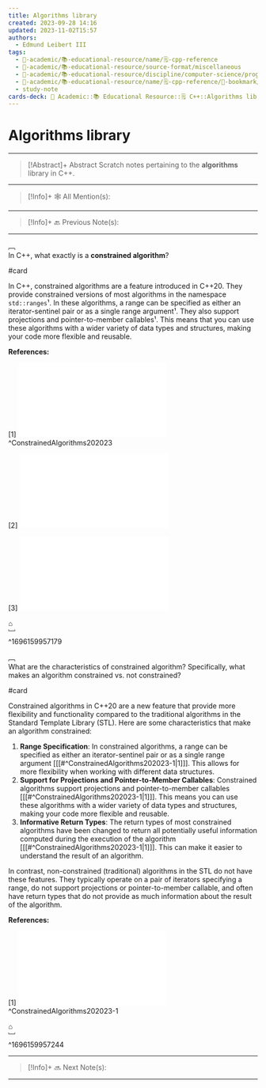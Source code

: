 ```yaml
---
title: Algorithms library
created: 2023-09-28 14:16
updated: 2023-11-02T15:57
authors:
  - Edmund Leibert III
tags:
  - 🔴-academic/📚-educational-resource/name/🗒️-cpp-reference
  - 🔴-academic/📚-educational-resource/source-format/miscellaneous
  - 🔴-academic/📚-educational-resource/discipline/computer-science/programming-language/cpp
  - 🔴-academic/📚-educational-resource/name/🗒️-cpp-reference/🔖-bookmark/algorithms-library
  - study-note
cards-deck: 🔴 Academic::📚 Educational Resource::🗒️ C++::Algorithms library
---
```


# Algorithms  library

---

> [!Abstract]+ Abstract
> Scratch notes pertaining to the **algorithms** library in C++.

---

 > [!Info]+ 🕸️ All Mention(s): 
 > 

---

 > [!Info]+ 🔙️ Previous Note(s): 
 > 
 
---


﹇<br>
In C++, what exactly is a **constrained algorithm**?

#card 

In C++, constrained algorithms are a feature introduced in C++20. They provide constrained versions of most algorithms in the namespace `std::ranges`¹. In these algorithms, a range can be specified as either an iterator-sentinel pair or as a single range argument¹. They also support projections and pointer-to-member callables¹. This means that you can use these algorithms with a wider variety of data types and structures, making your code more flexible and reusable.

**References:**

\[1\]
![ConstrainedAlgorithms202023](the-vault/zotero/ConstrainedAlgorithms202023.md) ^ConstrainedAlgorithms202023

\[2\]
![AlgorithmsLibrary2023](the-vault/zotero/AlgorithmsLibrary2023.md)

\[3\]
![StdRangesFor_each_n2023](the-vault/zotero/StdRangesFor_each_n2023.md)

⌂
<br>﹈<br>^1696159957179



﹇<br>
What are the characteristics of constrained algorithm? Specifically, what makes an algorithm constrained vs. not constrained?

#card 

Constrained algorithms in C++20 are a new feature that provide more flexibility and functionality compared to the traditional algorithms in the Standard Template Library (STL). Here are some characteristics that make an algorithm constrained:

1. **Range Specification**: In constrained algorithms, a range can be specified as either an iterator-sentinel pair or as a single range argument \[[[#^ConstrainedAlgorithms202023-1|1]]\]. This allows for more flexibility when working with different data structures.
2. **Support for Projections and Pointer-to-Member Callables**: Constrained algorithms support projections and pointer-to-member callables \[[[#^ConstrainedAlgorithms202023-1|1]]\]. This means you can use these algorithms with a wider variety of data types and structures, making your code more flexible and reusable.
3. **Informative Return Types**: The return types of most constrained algorithms have been changed to return all potentially useful information computed during the execution of the algorithm \[[[#^ConstrainedAlgorithms202023-1|1]]\]. This can make it easier to understand the result of an algorithm.

In contrast, non-constrained (traditional) algorithms in the STL do not have these features. They typically operate on a pair of iterators specifying a range, do not support projections or pointer-to-member callable, and often have return types that do not provide as much information about the result of the algorithm.

**References:**

\[1\]
![ConstrainedAlgorithms202023](the-vault/zotero/ConstrainedAlgorithms202023.md) ^ConstrainedAlgorithms202023-1

⌂
<br>﹈<br>^1696159957244




---

> [!Info]+ 🔜 Next Note(s):
> 

---




